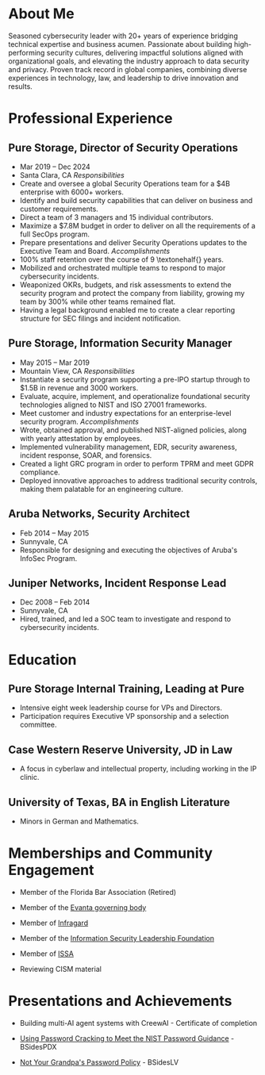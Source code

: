 
# About Me

Seasoned cybersecurity leader with 20+ years of experience bridging technical expertise and business acumen. Passionate about building high-performing security cultures, delivering impactful solutions aligned with organizational goals, and elevating the industry approach to data security and privacy. Proven track record in global companies, combining diverse experiences in technology, law, and leadership to drive innovation and results.

# Professional Experience

## Pure Storage, Director of Security Operations

- Mar 2019 – Dec 2024
- Santa Clara, CA
*Responsibilities*
- Create and oversee a global Security Operations team for a \$4B enterprise with 6000+ workers.
- Identify and build security capabilities that can deliver on business and customer requirements.
- Direct a team of 3 managers and 15 individual contributors.
- Maximize a \$7.8M budget in order to deliver on all the requirements of a full SecOps program.
- Prepare presentations and deliver Security Operations updates to the Executive Team and Board.
*Accomplishments*
- 100% staff retention over the course of 9 \textonehalf{} years.
- Mobilized and orchestrated multiple teams to respond to major cybersecurity incidents.
- Weaponized OKRs, budgets, and risk assessments to extend the security program and protect the company from liability, growing my team by 300% while other teams remained flat.
- Having a legal background enabled me to create a clear reporting structure for SEC filings and incident notification.

## Pure Storage, Information Security Manager

- May 2015 – Mar 2019
- Mountain View, CA
*Responsibilities*
- Instantiate a security program supporting a pre-IPO startup through to \$1.5B in revenue and 3000 workers.
- Evaluate, acquire, implement, and operationalize foundational security technologies aligned to NIST and ISO 27001 frameworks.
- Meet customer and industry expectations for an enterprise-level security program.
*Accomplishments*
- Wrote, obtained approval, and published NIST-aligned policies, along with yearly attestation by employees.
- Implemented vulnerability management, EDR, security awareness, incident response, SOAR, and forensics.
- Created a light GRC program in order to perform TPRM and meet GDPR compliance.
- Deployed innovative approaches to address traditional security controls, making them palatable for an engineering culture.

## Aruba Networks, Security Architect

- Feb 2014 – May 2015
- Sunnyvale, CA
- Responsible for designing and executing the objectives of Aruba's InfoSec Program.

## Juniper Networks, Incident Response Lead

- Dec 2008 – Feb 2014
- Sunnyvale, CA
- Hired, trained, and led a SOC team to investigate and respond to cybersecurity incidents.

# Education

## Pure Storage Internal Training, Leading at Pure

- Intensive eight week leadership course for VPs and Directors.
- Participation requires Executive VP sponsorship and a selection committee.

## Case Western Reserve University, JD in Law

- A focus in cyberlaw and intellectual property, including working in the IP clinic.

## University of Texas, BA in English Literature

- Minors in German and Mathematics.

# Memberships and Community Engagement

- Member of the Florida Bar Association (Retired)

- Member of the [Evanta governing body](https://www.evanta.com/ciso/san-francisco)

- Member of [Infragard](https://www.infragard.org/)

- Member of the [Information Security Leadership Foundation](https://www.islf.foundation/)

- Member of [ISSA](https://www.issa.org)

- Reviewing CISM material

# Presentations and Achievements

- Building multi-AI agent systems with CreewAI - Certificate of completion

- [Using Password Cracking to Meet the NIST Password Guidance](https://www.youtube.com/watch?v=S6Fs0s23DqQ) - BSidesPDX

- [Not Your Grandpa's Password Policy](https://www.youtube.com/watch?v=DJ3l6ByvP2I) - BSidesLV

